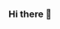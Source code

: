 ### Hi there 👋

<!--
**TRo202/TRo202** is a ✨ _special_ ✨ repository because its `README.md` (this file) appears on your GitHub profile.

Here are some ideas to get you started:

- 🔭 I’m currently working on ...
- 🌱 I’m currently learning ... Whole body motion, Reinforcement learning
- 👯 I’m looking to collaborate on ...
- 🤔 I’m looking for help with ... 
- 💬 Ask me about ... 
- 📫 How to reach me: ... chlgns202@korea.ac.kr
- 😄 Pronouns: ...
- ⚡ Fun fact: ... Love dancing
-->
